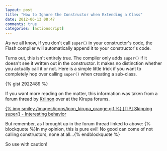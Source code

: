 ```yaml
---
layout: post
title: "How to Ignore the Constructor when Extending a Class"
date: 2012-06-13 08:47
comments: true
categories: [actionscript]
---
```

As we all know, if you don't call `super()` in your constructor's code, the Flash compiler will automatically append it to your constructor's code.

Turns out, this isn't entirely true. The compiler only adds `super()` if it doesn't see it written out in the constructor. It makes no distinction whether you actually call it or not. Here is a simple little trick if you want to completely hop over calling `super()` when creating a sub-class.<!-- more --> 

{% gist 2922489 %}

If you want more reading on the matter, this information was taken from a forum thread by [Krilnon](http://me.reclipse.net/) over at the Kirupa forums.

[{% img smiley /images/icons/icon_kirupa_orange.gif %} [TIP] Skipping super() - Interesting behavior](http://www.kirupa.com/forum/showthread.php?363399-Tip-Skipping-super%28%29-Interesting-behavior)

But remember, as I brought up in the forum thread linked to above:
{% blockquote %}In my opinion, this is pure evil! No good can come of not calling constructors, none at all...{% endblockquote %}

So use with caution!
